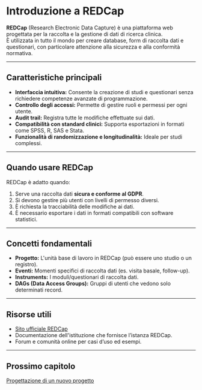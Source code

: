 # Introduzione a REDCap

**REDCap** (Research Electronic Data Capture) è una piattaforma web progettata per la raccolta e la gestione di dati di ricerca clinica.  
È utilizzata in tutto il mondo per creare database, form di raccolta dati e questionari, con particolare attenzione alla sicurezza e alla conformità normativa.

---

## **Caratteristiche principali**
- **Interfaccia intuitiva:** Consente la creazione di studi e questionari senza richiedere competenze avanzate di programmazione.  
- **Controllo degli accessi:** Permette di gestire ruoli e permessi per ogni utente.  
- **Audit trail:** Registra tutte le modifiche effettuate sui dati.  
- **Compatibilità con standard clinici:** Supporta esportazioni in formati come SPSS, R, SAS e Stata.  
- **Funzionalità di randomizzazione e longitudinalità:** Ideale per studi complessi.

---

## **Quando usare REDCap**
REDCap è adatto quando:
1. Serve una raccolta dati **sicura e conforme al GDPR**.
2. Si devono gestire più utenti con livelli di permesso diversi.
3. È richiesta la tracciabilità delle modifiche ai dati.
4. È necessario esportare i dati in formati compatibili con software statistici.

---

## **Concetti fondamentali**
- **Progetto:** L'unità base di lavoro in REDCap (può essere uno studio o un registro).
- **Eventi:** Momenti specifici di raccolta dati (es. visita basale, follow-up).
- **Instruments:** I moduli/questionari di raccolta dati.
- **DAGs (Data Access Groups):** Gruppi di utenti che vedono solo determinati record.

---

## **Risorse utili**
- [Sito ufficiale REDCap](https://www.project-redcap.org/)
- Documentazione dell'istituzione che fornisce l’istanza REDCap.
- Forum e comunità online per casi d’uso ed esempi.

---

## **Prossimo capitolo**
[Progettazione di un nuovo progetto](progetto.md)
